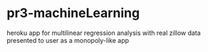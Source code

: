# pr3-machineLearning
heroku app for multilinear regression analysis with real zillow data presented to user as a monopoly-like app
